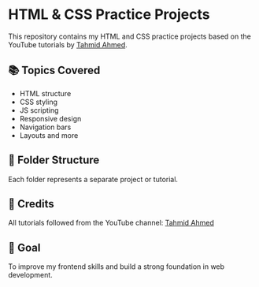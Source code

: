 # HTML & CSS Practice Projects

This repository contains my HTML and CSS practice projects based on the YouTube tutorials by [Tahmid Ahmed](https://www.youtube.com/@tahmidahmed-yt).

## 📚 Topics Covered
- HTML structure
- CSS styling
- JS scripting
- Responsive design
- Navigation bars
- Layouts and more

## 📁 Folder Structure
Each folder represents a separate project or tutorial.

## 🙏 Credits
All tutorials followed from the YouTube channel: [Tahmid Ahmed](https://www.youtube.com/@tahmidahmed-yt)

## 🚀 Goal
To improve my frontend skills and build a strong foundation in web development.
